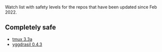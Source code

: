 Watch list with safety levels for the repos that have been updated since Feb 2022.

## Completely safe ##
* [tmux 3.3a](https://github.com/tmux/tmux)
* [yggdrasil 0.4.3](https://github.com/yggdrasil-network/yggdrasil-go)
